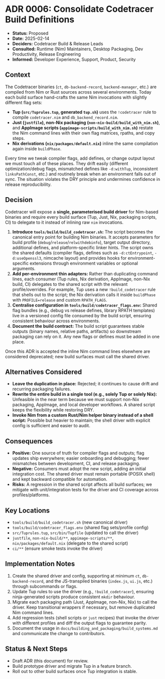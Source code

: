 # ADR 0006: Consolidate Codetracer Build Definitions

- **Status:** Proposed
- **Date:** 2025-02-14
- **Deciders:** Codetracer Build & Release Leads
- **Consulted:** Runtime (Nim) Maintainers, Desktop Packaging, Dev Productivity, Release Engineering
- **Informed:** Developer Experience, Support, Product, Security

## Context

The Codetracer binaries (`ct`, `db-backend-record`, `backend-manager`, etc.) are compiled from Nim or Rust sources across several environments. Today each build surface hand-crafts the same Nim invocations with slightly different flag sets:

- **Tup (`src/Tuprules.tup`, generated `tup.sh`)** uses the `!codetracer` rule to compile `codetracer.nim` and `db_backend_record.nim`.
- **Just (`justfile`), non-Nix packaging (`non-nix-build/build_with_nim.sh`)**, and **AppImage scripts (`appimage-scripts/build_with_nim.sh`)** restate the Nim command lines with their own flag matrices, rpaths, and copy steps.
- **Nix derivations (`nix/packages/default.nix`)** inline the same compilation again inside `buildPhase`.

Every time we tweak compiler flags, add defines, or change output layout we must touch all of these places. They drift easily (different optimization/debug flags, mismatched defines like `-d:withTup`, inconsistent `linksPathConst`, etc.) and routinely break when an environment falls out of sync. The situation violates the DRY principle and undermines confidence in release reproducibility.

## Decision

Codetracer will expose a **single, parameterised build driver** for Nim-based binaries and require every build surface (Tup, Just, Nix, packaging scripts, CI) to delegate to it instead of inlining raw `nim` invocations.

1. **Introduce `tools/build/build_codetracer.sh`:** The script becomes the canonical entry point for building Nim binaries. It accepts parameters for build profile (`debug`/`release`/`relwithdebinfo`), target output directory, additional defines, and platform-specific linker hints. The script owns the shared defaults (compiler flags, defines such as `-d:ctEntrypoint`, `-d:useOpenssl3`, nimcache layout) and provides hooks for environment-specific extensions through environment variables or optional arguments.
2. **Add per-environment thin adapters:** Rather than duplicating command lines, each consumer (Tup rules, Nix derivation, AppImage, non-Nix build, CI) delegates to the shared script with the relevant profile/overrides. For example, Tup uses a new `!build_codetracer` rule that shells out to the script; the Nix derivation calls it inside `buildPhase` with `PROFILE=release` and custom `RPATH_FLAGS`.
3. **Centralise configuration in `tools/build/codetracer_flags.env`:** Shared flag bundles (e.g., debug vs release defines, library RPATH templates) live in a versioned config file consumed by the build script, ensuring consistent behaviour across environments.
4. **Document the build contract:** The build script guarantees stable outputs (binary names, relative paths, artifacts) so downstream packaging can rely on it. Any new flags or defines must be added in one place.

Once this ADR is accepted the inline Nim command lines elsewhere are considered deprecated; new build surfaces must call the shared driver.

## Alternatives Considered

- **Leave the duplication in place:** Rejected; it continues to cause drift and recurring packaging failures.
- **Rewrite the entire build in a single tool (e.g., solely Tup or solely Nix):** Unfeasible in the near term because we must support non-Nix packaging, AppImage, and local developer workflows. A shared script keeps the flexibility while restoring DRY.
- **Invoke Nim from a custom Rust/Nim helper binary instead of a shell script:** Possible but heavier to maintain; the shell driver with explicit config is sufficient and easier to audit.

## Consequences

- **Positive:** One source of truth for compiler flags and outputs; flag updates ship everywhere; easier onboarding and debugging; fewer mismatches between development, CI, and release packaging.
- **Negative:** Consumers must adopt the new script, adding an initial integration cost. The shared driver must remain portable (POSIX shell) and kept backward compatible for automation.
- **Risks:** A regression in the shared script affects all build surfaces; we mitigate with unit/integration tests for the driver and CI coverage across profiles/platforms.

## Key Locations

- `tools/build/build_codetracer.sh` (new canonical driver)
- `tools/build/codetracer_flags.env` (shared flag sets/profile config)
- `src/Tuprules.tup`, `src/bin/Tupfile` (updated to call the driver)
- `justfile`, `non-nix-build/**`, `appimage-scripts/**`, `nix/packages/default.nix` (delegate to the shared script)
- `ci/**` (ensure smoke tests invoke the driver)

## Implementation Notes

1. Create the shared driver and config, supporting at minimum `ct`, `db-backend-record`, and the JS-transpiled binaries (`index.js`, `ui.js`, etc.) through subcommands or flags.
2. Update Tup rules to use the driver (e.g., `!build_codetracer`), ensuring ninja-generated scripts produce consistent `mkdir` behaviour.
3. Migrate each packaging path (Just, AppImage, non-Nix, Nix) to call the driver. Keep transitional wrappers if necessary, but remove duplicated Nim command lines.
4. Add regression tests (shell scripts or `just` recipes) that invoke the driver with different profiles and diff the output flags to guarantee parity.
5. Document the usage in `docs/building_and_packaging/build_systems.md` and communicate the change to contributors.

## Status & Next Steps

- Draft ADR (this document) for review.
- Build prototype driver and migrate Tup in a feature branch.
- Roll out to other build surfaces once Tup integration is stable.

